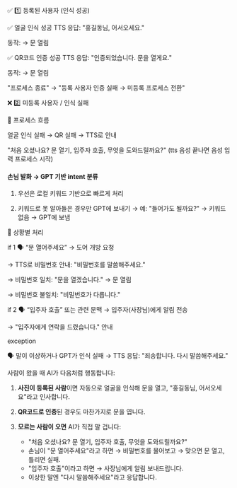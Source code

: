 ✅ 1️⃣ 등록된 사용자 (인식 성공)

✅ 얼굴 인식 성공
TTS 응답:
"홍길동님, 어서오세요."

동작:
→ 문 열림

✅ QR코드 인증 성공
TTS 응답:
"인증되었습니다. 문을 열게요."

동작:
→ 문 열림

"프로세스 종료" → "등록 사용자 인증 실패 → 미등록 프로세스 전환"

❌ 2️⃣ 미등록 사용자 / 인식 실패

🔁 프로세스 흐름

얼굴 인식 실패 → QR 실패 → TTS로 안내

"처음 오셨나요? 문 열기, 입주자 호출, 무엇을 도와드릴까요?"
(tts 음성 끝나면 음성 입력 프로세스 시작)

#### 손님 발화 → GPT 기반 intent 분류

1. 우선은 로컬 키워드 기반으로 빠르게 처리

2. 키워드로 못 알아들은 경우만 GPT에 보내기
→ 예: "들어가도 될까요?" → 키워드 없음 → GPT에 보냄

📌 상황별 처리

if 1
🗣 “문 열어주세요”
→ 도어 개방 요청

→ TTS로 비밀번호 안내: "비밀번호를 말씀해주세요."

→ 비밀번호 일치: "문을 열겠습니다." → 문 열림

→ 비밀번호 불일치: "비밀번호가 다릅니다."

if 2
🗣 “입주자 호출” 또는 관련 문맥
→ 입주자(사장님)에게 알림 전송

→ "입주자에게 연락을 드렸습니다." 안내

exception

🗣 말이 이상하거나 GPT가 인식 실패
→ TTS 응답: "죄송합니다. 다시 말씀해주세요."


사람이 왔을 때 AI가 다음처럼 행동합니다:

1. **사진이 등록된 사람**이면 자동으로 얼굴을 인식해 문을 열고, "홍길동님, 어서오세요"라고 인사합니다.

2. **QR코드로 인증**된 경우도 마찬가지로 문을 엽니다.

3. **모르는 사람이 오면** AI가 직접 말 겁니다:
   - "처음 오셨나요? 문 열기, 입주자 호출, 무엇을 도와드릴까요?"
   - 손님이 "문 열어주세요"라고 하면 → 비밀번호를 물어보고 → 맞으면 문 열고, 틀리면 실패.
   - "입주자 호출"이라고 하면 → 사장님에게 알림 보내드립니다.
   - 이상한 말엔 "다시 말씀해주세요"라고 응답합니다.


